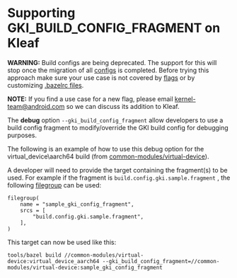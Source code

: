 # Supporting GKI\_BUILD\_CONFIG\_FRAGMENT on Kleaf

**WARNING:** Build configs are being deprecated. The support for this will stop
once the migration of all [configs](docs/build_configs.md) is completed. Before
trying this approach make sure your use case is not covered by
[flags](README.md#flags) or by customizing [.bazelrc files](docs/impl.md#files).

**NOTE:** If you find a use case for a new flag, please email
kernel-team@android.com so we can discuss its addition to Kleaf.

The **debug** option `--gki_build_config_fragment` allow developers to use a
build config fragment to modify/override the GKI build config for debugging
purposes.

The following is an example of how to use this debug option for the
virtual\_device\aarch64 build (from
[common-modules/virtual-device](https://android.googlesource.com/kernel/common-modules/virtual-device/+/refs/heads/android-mainline)).

A developer will need to provide the target containing the fragment(s) to be
used. For example if the fragment is `build.config.gki.sample.fragment` , the
following [filegroup](https://bazel.build/reference/be/general#filegroup) can be
used:

```shell
filegroup(
    name = "sample_gki_config_fragment",
    srcs = [
        "build.config.gki.sample.fragment",
    ],
)
```

This target can now be used like this:

```shell
tools/bazel build //common-modules/virtual-device:virtual_device_aarch64 --gki_build_config_fragment=//common-modules/virtual-device:sample_gki_config_fragment
```
